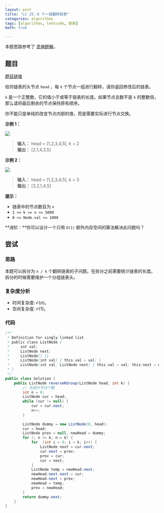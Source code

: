 ```yaml
---
layout: post
title: "LC 25：K 个一组翻转链表"
categories: algorithms
tags: [algorithms, leetcode, 链表]
math: true

---
```


本题思路参考了 [灵神题解](https://leetcode.cn/problems/reverse-nodes-in-k-group/solutions/1992228/you-xie-cuo-liao-yi-ge-shi-pin-jiang-tou-plfs/)。

## 题目

[题目链接](https://leetcode.cn/problems/reverse-nodes-in-k-group/description/)

给你链表的头节点 `head` ，每 `k` 个节点一组进行翻转，请你返回修改后的链表。

`k` 是一个正整数，它的值小于或等于链表的长度。如果节点总数不是 `k` 的整数倍，那么请将最后剩余的节点保持原有顺序。

你不能只是单纯的改变节点内部的值，而是需要实际进行节点交换。

**示例 1：**

![](https://assets.leetcode.com/uploads/2020/10/03/reverse_ex1.jpg)

> **输入：** head = [1,2,3,4,5], k = 2\
> **输出：** [2,1,4,3,5]

**示例 2：**

![](https://assets.leetcode.com/uploads/2020/10/03/reverse_ex2.jpg)

> **输入：** head = [1,2,3,4,5], k = 3\
> **输出：** [3,2,1,4,5]

**提示：**

- 链表中的节点数目为 `n`
- `1 <= k <= n <= 5000`
- `0 <= Node.val <= 1000`

**进阶：**你可以设计一个只用 `O(1)` 额外内存空间的算法解决此问题吗？

## 尝试

### 思路

本题可以拆分为 `n / k` 个翻转链表的子问题。在拆分之前需要统计链表的长度。拆分的时候需要维护一个分组链表头。

### 复杂度分析

- 时间复杂度: $\mathcal{O}(n)$。
- 空间复杂度: $\mathcal{O}(1)$。

### 代码

```java
/**
 * Definition for singly-linked list.
 * public class ListNode {
 *     int val;
 *     ListNode next;
 *     ListNode() {}
 *     ListNode(int val) { this.val = val; }
 *     ListNode(int val, ListNode next) { this.val = val; this.next = next; }
 * }
 */
public class Solution {  
    public ListNode reverseKGroup(ListNode head, int k) {  
        // 先统计节点个数  
        int n = 0;  
        ListNode cur = head;  
        while (cur != null) {  
            cur = cur.next;  
            n++;  
        }  
  
        ListNode dummy = new ListNode(0, head);  
        cur = head;  
        ListNode prev = null, newHead = dummy;  
        for (; n >= k; n-= k) {  
            for  (int i = 0; i < k; i++) {  
                ListNode next = cur.next;  
                cur.next = prev;  
                prev = cur;  
                cur = next;  
            }  
            ListNode temp = newHead.next;  
            newHead.next.next = cur;  
            newHead.next = prev;  
            newHead = temp;  
            prev = newHead;  
        }  
        return dummy.next;  
    }  
}
```
